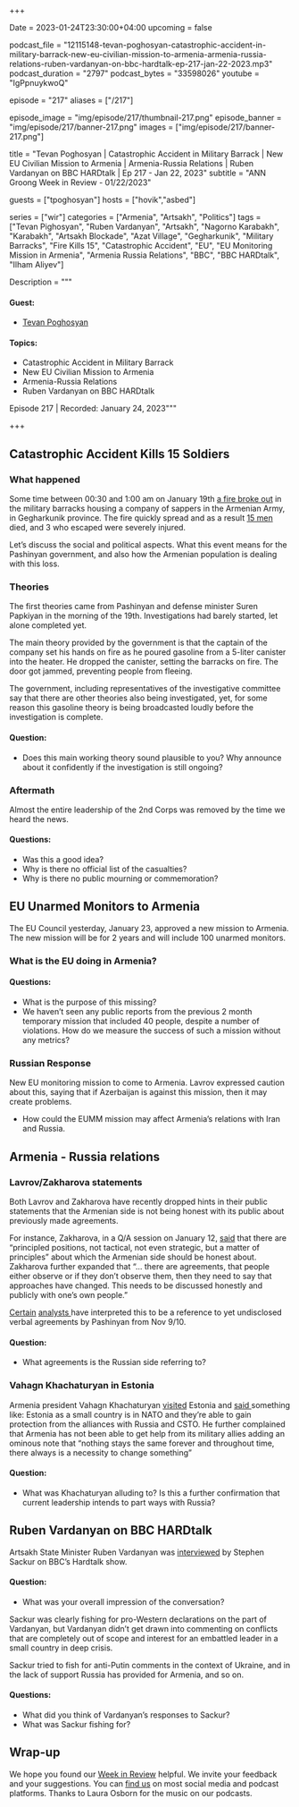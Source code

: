 +++

Date = 2023-01-24T23:30:00+04:00
upcoming = false

podcast_file = "12115148-tevan-poghosyan-catastrophic-accident-in-military-barrack-new-eu-civilian-mission-to-armenia-armenia-russia-relations-ruben-vardanyan-on-bbc-hardtalk-ep-217-jan-22-2023.mp3"
podcast_duration = "2797"
podcast_bytes = "33598026"
youtube = "IgPpnuykwoQ"

episode = "217"
aliases = ["/217"]

episode_image = "img/episode/217/thumbnail-217.png"
episode_banner = "img/episode/217/banner-217.png"
images = ["img/episode/217/banner-217.png"]

title = "Tevan Poghosyan | Catastrophic Accident in Military Barrack | New EU Civilian Mission to Armenia | Armenia-Russia Relations | Ruben Vardanyan on BBC HARDtalk | Ep 217 - Jan 22, 2023"
subtitle = "ANN Groong Week in Review - 01/22/2023"

guests = ["tpoghosyan"]
hosts = ["hovik","asbed"]

series = ["wir"]
categories = ["Armenia", "Artsakh", "Politics"]
tags = ["Tevan Pighosyan", "Ruben Vardanyan", "Artsakh", "Nagorno Karabakh", "Karabakh", "Artsakh Blockade", "Azat Village", "Gegharkunik", "Military Barracks", "Fire Kills 15", "Catastrophic Accident", "EU", "EU Monitoring Mission in Armenia", "Armenia Russia Relations", "BBC", "BBC HARDtalk", "Ilham Aliyev"]

Description = """

#### Guest:
* [Tevan Poghosyan](/guest/tpoghosyan)


#### Topics:
* Catastrophic Accident in Military Barrack
* New EU Civilian Mission to Armenia
* Armenia-Russia Relations
* Ruben Vardanyan on BBC HARDtalk

Episode 217 | Recorded: January 24, 2023"""

+++

## Catastrophic Accident Kills 15 Soldiers

### What happened

Some time between 00:30 and 1:00 am on January 19th [a fire broke out](https://armenpress.am/eng/news/1102148.html) in the military barracks housing a company of sappers in the Armenian Army, in Gegharkunik province. The fire quickly spread and as a result [15 men](https://www.facebook.com/groups/2019574104975338/) died, and 3 who escaped were severely injured.

Let’s discuss the social and political aspects. What this event means for the Pashinyan government, and also how the Armenian population is dealing with this loss.


### Theories

The first theories came from Pashinyan and defense minister Suren Papkiyan in the morning of the 19th. Investigations had barely started, let alone completed yet.

The main theory provided by the government is that the captain of the company set his hands on fire as he poured  gasoline from a 5-liter canister into the heater. He dropped the canister, setting the barracks on fire. The door got jammed, preventing people from fleeing.

The government, including representatives of the investigative committee say that there are other theories also being investigated, yet, for some reason this gasoline theory is being broadcasted loudly before the investigation is complete.

#### Question:

* Does this main working theory sound plausible to you? Why announce about it confidently if the investigation is still ongoing?


### Aftermath

Almost the entire leadership of the 2nd Corps was removed by the time we heard the news.


#### Questions:
* Was this a good idea?
* Why is there no official list of the casualties?
* Why is there no public mourning or commemoration?


## EU Unarmed Monitors to Armenia

The EU Council yesterday, January 23, approved a new mission to Armenia. The new mission will be for 2 years and will include 100 unarmed monitors. 


### What is the EU doing in Armenia?

#### Questions:
* What is the purpose of this missing?
* We haven’t seen any public reports from the previous 2 month temporary mission that included 40 people, despite a number of violations. How do we measure the success of such a mission without any metrics?


### Russian Response

New EU monitoring mission to come to Armenia. Lavrov expressed caution about this, saying that if Azerbaijan is against this mission, then it may create problems.



* How could the EUMM mission may affect Armenia’s relations with Iran and Russia.


## Armenia - Russia relations


### Lavrov/Zakharova statements

Both Lavrov and Zakharova have recently dropped hints in their public statements that the Armenian side is not being honest with its public about previously made agreements.

For instance, Zakharova, in a Q/A session on January 12, [said](https://youtu.be/SjsaEOMg7SA) that there are “principled positions, not tactical, not even strategic, but a matter of principles” about which the Armenian side should be honest about. Zakharova further expanded that “... there are agreements, that people either observe or if they don’t observe them, then they need to say that approaches have changed. This needs to be discussed honestly and publicly with one’s own people.”

[Certain](https://www.aravot.am/2023/01/21/1318323/) [analysts ](https://www.panorama.am/ru/news/2023/01/20/%D0%93%D1%80%D0%B0%D0%BD%D1%82-%D0%9C%D0%B5%D0%BB%D0%B8%D0%BA-%D0%A8%D0%B0%D1%85%D0%BD%D0%B0%D0%B7%D0%B0%D1%80%D1%8F%D0%BD-%D0%90%D1%80%D1%86%D0%B0%D1%85/2783852)have interpreted this to be a reference to yet undisclosed verbal agreements by Pashinyan from Nov 9/10.

#### Question:
* What agreements is the Russian side referring to?


### Vahagn Khachaturyan in Estonia

Armenia president Vahagn Khachaturyan [visited](https://armenpress.am/eng/news/1101771.html) Estonia and [said ](https://www.youtube.com/watch?v=jj6a4Qc3WIk)something like: Estonia as a small country is in NATO and they’re able to gain protection from the alliances with Russia and CSTO. He further complained that Armenia has not been able to get help from its military allies adding an ominous note that “nothing stays the same forever and throughout time, there always is a necessity to change something”

#### Question:
* What was Khachaturyan alluding to? Is this a further confirmation that current leadership intends to part ways with Russia?


## Ruben Vardanyan on BBC HARDtalk

Artsakh State Minister Ruben Vardanyan was [interviewed](https://armenpress.am/eng/news/1102335.html) by Stephen Sackur on BBC’s Hardtalk show.

#### Question:
* What was your overall impression of the conversation?

Sackur was clearly fishing for pro-Western declarations on the part of Vardanyan, but Vardanyan didn’t get drawn into commenting on conflicts that are completely out of scope and interest for an embattled leader in a small country in deep crisis.

Sackur tried to fish for anti-Putin comments in the context of Ukraine, and in the lack of support Russia has provided for Armenia, and so on.

#### Questions:
* What did you think of Vardanyan’s responses to Sackur?
* What was Sackur fishing for?


## Wrap-up

We hope you found our [Week in Review](https://podcasts.groong.org/) helpful. We invite your feedback and your suggestions. You can [find us](https://linktr.ee/groong) on most social media and podcast platforms. Thanks to Laura Osborn for the music on our podcasts.

